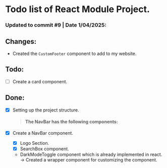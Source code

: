 # Todo list of React Module Project.

### Updated to commit #9 | Date 1/04/2025:

## Changes:

-   Created the `CustomFooter` component to add to my website.

## Todo:

-   [ ] Create a card component.

## Done:

-   [x] Setting up the project structure.

    > #### The NavBar has the following components:

-   [x] Create a NavBar component.
    -   [x] Logo Section.
    -   [x] SearchBox component.
    -   DarkModeToggle component which is already implemented in react. -> Created a wrapper component for customizing the component.
